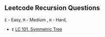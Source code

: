 ## Leetcode Recursion Questions

`E` - Easy, `M` - Medium , `H` - Hard,

* `E` [LC 101. Symmetric Tree](lc_101_symmetric_tree/symmetric_tree.py)


